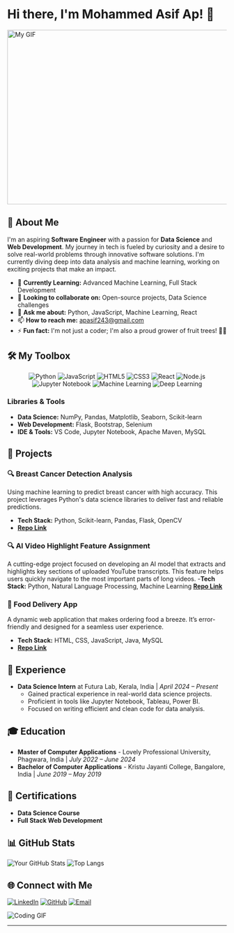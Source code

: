 # Hi there, I'm Mohammed Asif Ap! 👋
<img src="https://cdn.dribbble.com/users/416610/screenshots/4801105/media/be031f8d02ca8cc404d44be54ee2c493.gif" alt="My GIF" width="600" height="400">
           

## 🚀 About Me

I'm an aspiring **Software Engineer** with a passion for **Data Science** and **Web Development**. My journey in tech is fueled by curiosity and a desire to solve real-world problems through innovative software solutions. I'm currently diving deep into data analysis and machine learning, working on exciting projects that make an impact.

- 🌱 **Currently Learning:** Advanced Machine Learning, Full Stack Development
- 👯 **Looking to collaborate on:** Open-source projects, Data Science challenges
- 💬 **Ask me about:** Python, JavaScript, Machine Learning, React
- 📫 **How to reach me:** [apasif243@gmail.com](mailto:apasif243@gmail.com)
- ⚡ **Fun fact:** I'm not just a coder; I'm also a proud grower of fruit trees! 🍋🥭
## 🛠️ My Toolbox

<div align="center">
  <img src="https://img.shields.io/badge/-Python-3776AB?style=for-the-badge&logo=python&logoColor=white" alt="Python"/>
  <img src="https://img.shields.io/badge/-JavaScript-F7DF1E?style=for-the-badge&logo=javascript&logoColor=black" alt="JavaScript"/>
  <img src="https://img.shields.io/badge/-HTML5-E34F26?style=for-the-badge&logo=html5&logoColor=white" alt="HTML5"/>
  <img src="https://img.shields.io/badge/-CSS3-1572B6?style=for-the-badge&logo=css3&logoColor=white" alt="CSS3"/>
  <img src="https://img.shields.io/badge/-React-61DAFB?style=for-the-badge&logo=react&logoColor=black" alt="React"/>
  <img src="https://img.shields.io/badge/-Node.js-339933?style=for-the-badge&logo=node.js&logoColor=white" alt="Node.js"/>
  <img src="https://img.shields.io/badge/-Jupyter_Notebook-F37626?style=for-the-badge&logo=jupyter&logoColor=white" alt="Jupyter Notebook"/>
  <img src="https://img.shields.io/badge/-Machine_Learning-FF6F00?style=for-the-badge&logo=tensorflow&logoColor=white" alt="Machine Learning"/>
  <img src="https://img.shields.io/badge/-Deep_Learning-FF6F00?style=for-the-badge&logo=pytorch&logoColor=white" alt="Deep Learning"/>
</div>


### Libraries & Tools

- **Data Science:** NumPy, Pandas, Matplotlib, Seaborn, Scikit-learn
- **Web Development:** Flask, Bootstrap, Selenium
- **IDE & Tools:** VS Code, Jupyter Notebook, Apache Maven, MySQL

## 🌟 Projects

### 🔍 Breast Cancer Detection Analysis
Using machine learning to predict breast cancer with high accuracy. This project leverages Python's data science libraries to deliver fast and reliable predictions.
- **Tech Stack:** Python, Scikit-learn, Pandas, Flask, OpenCV
- **[Repo Link](https://github.com/markasif/Breast-Cancer-Analysis-Using-Machine-Learning.git)**

### 🔍 AI Video Highlight Feature Assignment
A cutting-edge project focused on developing an AI model that extracts and highlights key sections of uploaded YouTube transcripts. This feature helps users quickly navigate to the most important parts of long videos.
-**Tech Stack:** Python, Natural Language Processing, Machine Learning
**[Repo Link](https://github.com/markasif/AI-Video-Highlight-Feature-Assignment.git)**

### 🍔 Food Delivery App
A dynamic web application that makes ordering food a breeze. It’s error-friendly and designed for a seamless user experience.
- **Tech Stack:** HTML, CSS, JavaScript, Java, MySQL
- **[Repo Link](https://github.com/markasif/food-panda.git)**

## 💼 Experience

- **Data Science Intern** at Futura Lab, Kerala, India | *April 2024 – Present*
  - Gained practical experience in real-world data science projects.
  - Proficient in tools like Jupyter Notebook, Tableau, Power BI.
  - Focused on writing efficient and clean code for data analysis.

## 🎓 Education

- **Master of Computer Applications** - Lovely Professional University, Phagwara, India | *July 2022 – June 2024*
- **Bachelor of Computer Applications** - Kristu Jayanti College, Bangalore, India | *June 2019 – May 2019*

## 🏅 Certifications

- **Data Science Course**
- **Full Stack Web Development**

## 📊 GitHub Stats

![Your GitHub Stats](https://github-readme-stats.vercel.app/api?username=markasif&show_icons=true&theme=tokyonight)
![Top Langs](https://github-readme-stats.vercel.app/api/top-langs/?username=markasif&layout=compact&theme=tokyonight)

## 🌐 Connect with Me

[![LinkedIn](https://img.shields.io/badge/-LinkedIn-0077B5?style=flat&logo=linkedin&logoColor=white)](https://www.linkedin.com/in/asifap7/)
[![GitHub](https://img.shields.io/badge/-GitHub-181717?style=flat&logo=github&logoColor=white)](https://github.com/markasif)
[![Email](https://img.shields.io/badge/-Email-D14836?style=flat&logo=gmail&logoColor=white)](mailto:apasif243@gmail.com)

![Coding GIF](https://media.giphy.com/media/3oKIPEqDGUULpEU0aQ/giphy.gif)

---
